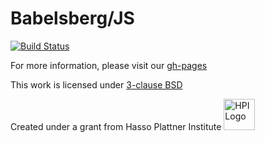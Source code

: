 Babelsberg/JS
=============
[![Build Status](https://travis-ci.org/babelsberg/babelsberg-js.png?branch=master)](https://travis-ci.org/babelsberg/babelsberg-js)

For more information, please visit our [gh-pages](http://babelsberg.github.io/babelsberg-js/)

This work is licensed under [3-clause BSD](https://github.com/babelsberg/babelsberg-js/blob/master/LICENSE)

Created under a grant from Hasso Plattner Institute <img src="http://upload.wikimedia.org/wikipedia/de/c/c9/Hpi_logo.png" alt="HPI Logo" width="50" height="50"/>
